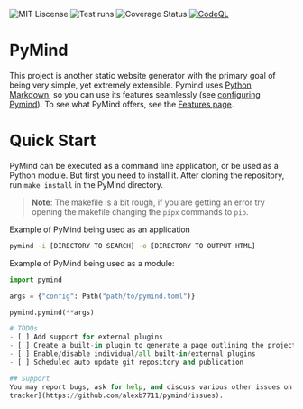 ![MIT Liscense](https://img.shields.io/badge/license-MIT-blue.svg)
![Test runs](https://github.com/alexb7711/pymind/actions/workflows/run_tests.yml/badge.svg)
![Coverage Status](https://codecov.io/gh/alexb7711/pymind/branch/master/graph/badge.svg)
[![CodeQL](https://github.com/alexb7711/pymind/actions/workflows/github-code-scanning/codeql/badge.svg?branch=main)](https://github.com/alexb7711/pymind/actions/workflows/github-code-scanning/codeql)

# PyMind
This project is another static website generator with the primary goal of being very simple, yet extremely extensible.
Pymind uses [Python Markdown](https://github.com/Python-Markdown/markdown), so you can use its features seamlessly (see
[configuring Pymind]()). To see what PyMind offers, see the [Features page]().

# Quick Start
PyMind can be executed as a command line application, or be used as a Python module. But first you need to install it.
After cloning the repository, run `make install` in the PyMind directory.

> **Note**: The makefile is a bit rough, if you are getting an error try opening the makefile changing the `pipx` commands
> to `pip`.

Example of PyMind being used as an application
```bash
pymind -i [DIRECTORY TO SEARCH] -o [DIRECTORY TO OUTPUT HTML]
```

Example of PyMind being used as a module:
```python
import pymind

args = {"config": Path("path/to/pymind.toml")}

pymind.pymind(**args)

# TODOs
- [ ] Add support for external plugins
- [ ] Create a built-in plugin to generate a page outlining the project structure (based on input directory)
- [ ] Enable/disable individual/all built-in/external plugins
- [ ] Scheduled auto update git repository and publication

## Support
You may report bugs, ask for help, and discuss various other issues on the [bug
tracker](https://github.com/alexb7711/pymind/issues).
